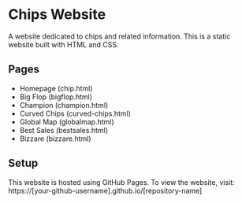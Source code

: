 # Chips Website

A website dedicated to chips and related information. This is a static website built with HTML and CSS.

## Pages

- Homepage (chip.html)
- Big Flop (bigflop.html)
- Champion (champion.html)
- Curved Chips (curved-chips.html)
- Global Map (globalmap.html)
- Best Sales (bestsales.html)
- Bizzare (bizzare.html)

## Setup

This website is hosted using GitHub Pages. To view the website, visit:
https://[your-github-username].github.io/[repository-name] 